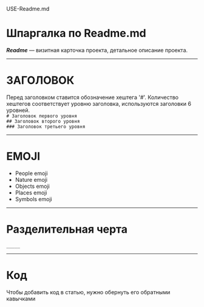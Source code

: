  USE-Readme.md

# Шпаргалка по Readme.md  

***Readme*** — визитная карточка проекта, детальное описание проекта.  
_____  
# ЗАГОЛОВОК  
Перед заголовком ставится обозначение хештега '#'. Количество хештегов соответствует уровню заголовка, используются заголовки 6 уровней.  
`# Заголовок первого уровня`    
`## Заголовок второго уровня`   
`### Заголовок третьего уровня`   
_____  
# EMOJI  

- People emoji  
- Nature emoji  
- Objects emoji  
- Places emoji  
- Symbols emoji  
_____  
# Разделительная черта  
`_____ ` 
_____  

# Код  
Чтобы добавить код в статью, нужно обернуть его обратными кавычками 
` `<div></div>` `

